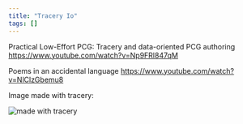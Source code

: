 ```yaml
---
title: "Tracery Io"
tags: []
---
```

Practical Low-Effort PCG: Tracery and data-oriented PCG authoring
https://www.youtube.com/watch?v=Np9FRl847qM

Poems in an accidental language
https://www.youtube.com/watch?v=NlClzGbemu8

Image made with tracery:

![made with tracery](https://pbs.twimg.com/media/FeAQYmDWQAAsLnO?format=png&name=small)
